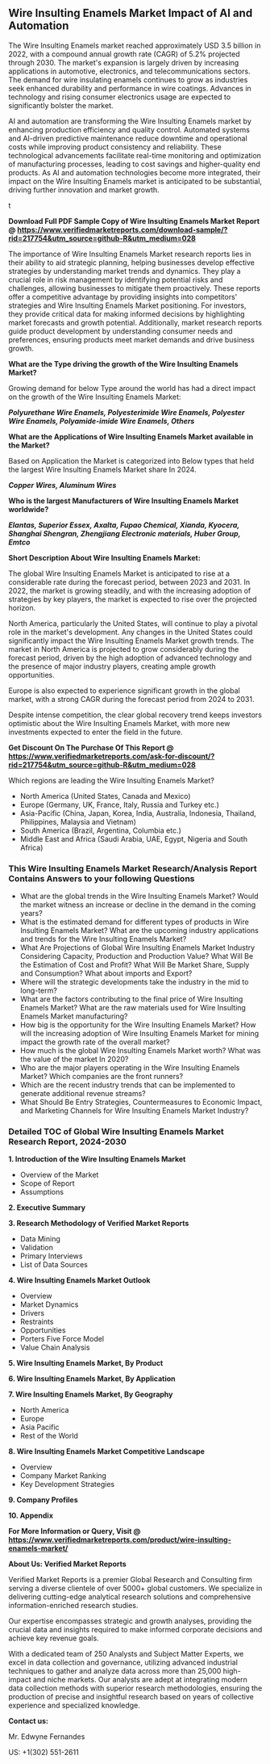 <h2>Wire Insulting Enamels Market Impact of AI and Automation</h2><p>The Wire Insulting Enamels market reached approximately USD 3.5 billion in 2022, with a compound annual growth rate (CAGR) of 5.2% projected through 2030. The market's expansion is largely driven by increasing applications in automotive, electronics, and telecommunications sectors. The demand for wire insulating enamels continues to grow as industries seek enhanced durability and performance in wire coatings. Advances in technology and rising consumer electronics usage are expected to significantly bolster the market.</p><p>AI and automation are transforming the Wire Insulting Enamels market by enhancing production efficiency and quality control. Automated systems and AI-driven predictive maintenance reduce downtime and operational costs while improving product consistency and reliability. These technological advancements facilitate real-time monitoring and optimization of manufacturing processes, leading to cost savings and higher-quality end products. As AI and automation technologies become more integrated, their impact on the Wire Insulting Enamels market is anticipated to be substantial, driving further innovation and market growth.</p>t</p><p id="" class=""><strong>Download Full PDF Sample Copy of Wire Insulting Enamels Market Report @ <a href="https://www.verifiedmarketreports.com/download-sample/?rid=217754&utm_source=github-R&utm_medium=028" target="_blank">https://www.verifiedmarketreports.com/download-sample/?rid=217754&utm_source=github-R&utm_medium=028</a></strong></p><p>The importance of&nbsp;Wire Insulting Enamels Market research reports lies in their ability to aid strategic planning, helping businesses develop effective strategies by understanding market trends and dynamics. They play a crucial role in risk management by identifying potential risks and challenges, allowing businesses to mitigate them proactively. These reports offer a competitive advantage by providing insights into competitors' strategies and Wire Insulting Enamels Market positioning. For investors, they provide critical data for making informed decisions by highlighting market forecasts and growth potential. Additionally, market research reports guide product development by understanding consumer needs and preferences, ensuring products meet market demands and drive business growth.</p><p><strong>What are the&nbsp;Type driving the growth of the Wire Insulting Enamels Market?</strong></p><p id="" class="">Growing demand for below Type around the world has had a direct impact on the growth of the Wire Insulting Enamels Market:</p><em><strong>Polyurethane Wire Enamels, Polyesterimide Wire Enamels, Polyester Wire Enamels, Polyamide-imide Wire Enamels, Others</strong></em></p><strong>What are the&nbsp;Applications&nbsp;of Wire Insulting Enamels Market available in the Market?</strong></p><p id="" class="">Based on Application the Market is categorized into Below types that held the largest Wire Insulting Enamels Market share In 2024.</p><em><strong>Copper Wires, Aluminum Wires</strong></em></p><strong>Who is the largest Manufacturers of Wire Insulting Enamels Market worldwide?</strong></p><p><em><strong>Elantas, Superior Essex, Axalta, Fupao Chemical, Xianda, Kyocera, Shanghai Shengran, Zhengjiang Electronic materials, Huber Group, Emtco</strong></em></p><p id="" class=""><strong>Short Description About Wire Insulting Enamels Market:</strong></p><p>The global Wire Insulting Enamels Market is anticipated to rise at a considerable rate during the forecast period, between 2023 and 2031. In 2022, the market is growing steadily, and with the increasing adoption of strategies by key players, the market is expected to rise over the projected horizon.</p><p>North America, particularly the United States, will continue to play a pivotal role in the market's development. Any changes in the United States could significantly impact the Wire Insulting Enamels Market growth trends. The market in North America is projected to grow considerably during the forecast period, driven by the high adoption of advanced technology and the presence of major industry players, creating ample growth opportunities.</p><p>Europe is also expected to experience significant growth in the global market, with a strong CAGR during the forecast period from 2024 to 2031.</p><p>Despite intense competition, the clear global recovery trend keeps investors optimistic about the Wire Insulting Enamels Market, with more new investments expected to enter the field in the future.</p><p id="" class=""><strong>Get Discount On The Purchase Of This Report @ <a href="https://www.verifiedmarketreports.com/ask-for-discount/?rid=217754&utm_source=github-R&utm_medium=028" target="_blank">https://www.verifiedmarketreports.com/ask-for-discount/?rid=217754&utm_source=github-R&utm_medium=028</a></strong></p>Which regions are leading the Wire Insulting Enamels Market?</p><ul><li>North America (United States, Canada and Mexico)</li><li>Europe (Germany, UK, France, Italy, Russia and Turkey etc.)</li><li>Asia-Pacific (China, Japan, Korea, India, Australia, Indonesia, Thailand, Philippines, Malaysia and Vietnam)</li><li>South America (Brazil, Argentina, Columbia etc.)</li><li>Middle East and Africa (Saudi Arabia, UAE, Egypt, Nigeria and South Africa)</li></ul><h3 id="" class="">This Wire Insulting Enamels Market Research/Analysis Report Contains Answers to your following Questions</h3><ul><li>What are the global trends in the Wire Insulting Enamels Market? Would the market witness an increase or decline in the demand in the coming years?</li><li>What is the estimated demand for different types of products in Wire Insulting Enamels Market? What are the upcoming industry applications and trends for the Wire Insulting Enamels Market?</li><li>What Are Projections of Global Wire Insulting Enamels Market Industry Considering Capacity, Production and Production Value? What Will Be the Estimation of Cost and Profit? What Will Be Market Share, Supply and Consumption? What about imports and Export?</li><li>Where will the strategic developments take the industry in the mid to long-term?</li><li>What are the factors contributing to the final price of Wire Insulting Enamels Market? What are the raw materials used for Wire Insulting Enamels Market manufacturing?</li><li>How big is the opportunity for the Wire Insulting Enamels Market? How will the increasing adoption of Wire Insulting Enamels Market for mining impact the growth rate of the overall market?</li><li>How much is the global Wire Insulting Enamels Market worth? What was the value of the market In 2020?</li><li>Who are the major players operating in the Wire Insulting Enamels Market? Which companies are the front runners?</li><li>Which are the recent industry trends that can be implemented to generate additional revenue streams?</li><li>What Should Be Entry Strategies, Countermeasures to Economic Impact, and Marketing Channels for Wire Insulting Enamels Market Industry?</li></ul><h3 id="" class="">Detailed TOC of Global Wire Insulting Enamels Market Research Report, 2024-2030</h3><p id="" class=""><strong>1. Introduction of the Wire Insulting Enamels Market</strong></p><ul><li>Overview of the Market</li><li>Scope of Report</li><li>Assumptions</li></ul><p id="" class=""><strong>2. Executive Summary</strong></p><p id="" class=""><strong>3. Research Methodology of Verified Market Reports</strong></p><ul><li>Data Mining</li><li>Validation</li><li>Primary Interviews</li><li>List of Data Sources</li></ul><p id="" class=""><strong>4. Wire Insulting Enamels Market Outlook</strong></p><ul><li>Overview</li><li>Market Dynamics</li><li>Drivers</li><li>Restraints</li><li>Opportunities</li><li>Porters Five Force Model</li><li>Value Chain Analysis</li></ul><p id="" class=""><strong>5. Wire Insulting Enamels Market, By Product</strong></p><p id="" class=""><strong>6. Wire Insulting Enamels Market, By Application</strong></p><p id="" class=""><strong>7. Wire Insulting Enamels Market, By Geography</strong></p><ul><li>North America</li><li>Europe</li><li>Asia Pacific</li><li>Rest of the World</li></ul><p id="" class=""><strong>8. Wire Insulting Enamels Market Competitive Landscape</strong></p><ul><li>Overview</li><li>Company Market Ranking</li><li>Key Development Strategies</li></ul><p id="" class=""><strong>9. Company Profiles</strong></p><p id="" class=""><strong>10. Appendix</strong></p><p id="" class=""><strong>For More Information or Query, Visit @ <a href="https://www.verifiedmarketreports.com/product/wire-insulting-enamels-market/" target="_blank">https://www.verifiedmarketreports.com/product/wire-insulting-enamels-market/</a></strong></p><p id="" class=""><strong>About Us: Verified Market Reports</strong></p><p id="" class="">Verified Market Reports is a premier Global Research and Consulting firm serving a diverse clientele of over 5000+ global customers. We specialize in delivering cutting-edge analytical research solutions and comprehensive information-enriched research studies.</p><p id="" class="">Our expertise encompasses strategic and growth analyses, providing the crucial data and insights required to make informed corporate decisions and achieve key revenue goals.</p><p id="" class="">With a dedicated team of 250 Analysts and Subject Matter Experts, we excel in data collection and governance, utilizing advanced industrial techniques to gather and analyze data across more than 25,000 high-impact and niche markets. Our analysts are adept at integrating modern data collection methods with superior research methodologies, ensuring the production of precise and insightful research based on years of collective experience and specialized knowledge.</p><p id="" class=""><strong>Contact us:</strong></p><p id="" class="">Mr. Edwyne Fernandes</p><p id="" class="">US: +1(302) 551-2611</p>